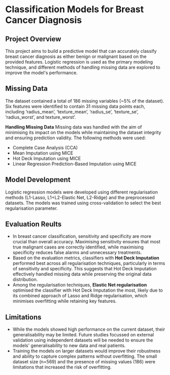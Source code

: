 # Classification Models for Breast Cancer Diagnosis

## Project Overview
This project aims to build a predictive model that can accurately classify breast cancer diagnosis as either benign or malignant based on the provided features. Logistic regression is used as the primary modeling technique, and different methods of handling missing data are explored to improve the model's performance.

## Missing Data
The dataset contained a total of 186 missing variables (~5% of the dataset). Six features were identified to contain 31 missing data points each, including ‘radius_mean’, ‘texture_mean’, ‘radius_se’, ‘texture_se’, ‘radius_worst’, and texture_worst’. 

**Handling Missing Data**
Missing data was handled with the aim of minimising its impact on the models while maintaining the dataset integrity and ensuring prediction validity. The following methods were used:

- Complete Case Analysis (CCA)
- Mean Imputation using MICE
- Hot Deck Imputation using MICE
- Linear Regression Prediction-Based Imputation using MICE

## Model Development
Logistic regression models were developed using different regularisation methods (L1-Lasso, L1+L2-Elastic Net, L2-Ridge) and the preprocessed datasets. The models was trained using cross-validation to select the best regularisation parameter.

## Evaluation Reults
- In breast cancer classification, sensitivity and specificity are more crucial than overall accuracy. Maximising sensitivity ensures that most true malignant cases are correctly identified, while maximising specificity reduces false alarms and unnecessary treatments.
- Based on the evaluation metrics, classifiers with **Hot Deck Imputation** performed best across all regularisation techniques, particularly in terms of sensitivity and specificity. This suggests that Hot Deck Imputation effectively handled missing data while preserving the original data distribution. 
- Among the regularisation techniques, **Elastic Net regularisation** optimised the classifier with Hot Deck Imputation the most, likely due to its combined approach of Lasso and Ridge regularisation, which minimises overfitting while retaining key features.

## Limitations
- While the models showed high performance on the current dataset, their generalisability may be limited. Future studies focussed on external validation using independent datasets will be needed to ensure the models' generalisability to new data and real patients. 
- Training the models on larger datasets would improve their robustness and ability to capture complex patterns without overfitting. The small dataset size (n=569) and the presence of missing values (186) were limitations that increased the risk of overfitting.

